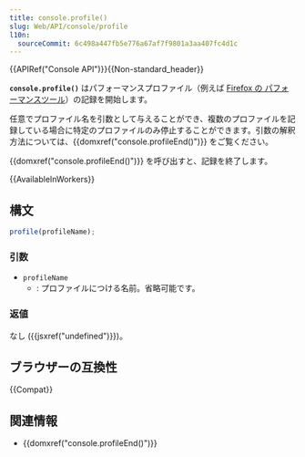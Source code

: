 ```yaml
---
title: console.profile()
slug: Web/API/console/profile
l10n:
  sourceCommit: 6c498a447fb5e776a67af7f9801a3aa407fc4d1c
---
```


{{APIRef("Console API")}}{{Non-standard_header}}

**`console.profile()`** はパフォーマンスプロファイル（例えば [Firefox の パフォーマンスツール](https://firefox-source-docs.mozilla.org/devtools-user/performance/index.html)）の記録を開始します。

任意でプロファイル名を引数として与えることができ、複数のプロファイルを記録している場合に特定のプロファイルのみ停止することができます。引数の解釈方法については、{{domxref("console.profileEnd()")}} をご覧ください。

{{domxref("console.profileEnd()")}} を呼び出すと、記録を終了します。

{{AvailableInWorkers}}

## 構文

```js
profile(profileName);
```

### 引数

- `profileName`
  - : プロファイルにつける名前。省略可能です。

### 返値

なし ({{jsxref("undefined")}})。

## ブラウザーの互換性

{{Compat}}

## 関連情報

- {{domxref("console.profileEnd()")}}
